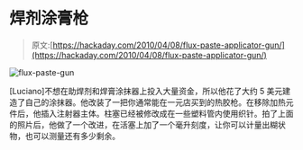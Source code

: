 # 焊剂涂膏枪

> 原文:[https://hackaday.com/2010/04/08/flux-paste-applicator-gun/](https://hackaday.com/2010/04/08/flux-paste-applicator-gun/)

![](../Images/92117ac0ab0092d32571c13c165a2d3e.png "flux-paste-gun")

[Luciano]不想在助焊剂和焊膏涂抹器上投入大量资金，所以他花了大约 5 美元建造了自己的涂抹器。他改装了一把你通常能在一元店买到的热胶枪。在移除加热元件后，他插入注射器主体。柱塞已经被修改成在一些塑料管内使用织针。拍了上面的照片后，他做了一个改进，在活塞上加了一个毫升刻度，让你可以计量出糊状物，也可以测量还有多少剩余。